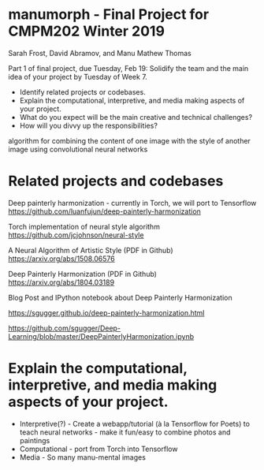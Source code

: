 # manumorph - Final Project for CMPM202 Winter 2019 
Sarah Frost, David Abramov, and Manu Mathew Thomas 

Part 1 of final project, due Tuesday, Feb 19: 
Solidify the team and the main idea of your project by Tuesday of Week 7. 
- Identify related projects or codebases. 
- Explain the computational, interpretive, and media making aspects of your project. 
- What do you expect will be the main creative and technical challenges? 
- How will you divvy up the responsibilities? 



algorithm for combining the content of one image with the style of another image using convolutional neural networks

# Related projects and codebases 
Deep painterly harmonization - currently in Torch, we will port to Tensorflow
https://github.com/luanfujun/deep-painterly-harmonization


Torch implementation of neural style algorithm
https://github.com/jcjohnson/neural-style


A Neural Algorithm of Artistic Style (PDF in Github)
https://arxiv.org/abs/1508.06576 

Deep Painterly Harmonization (PDF in Github)
https://arxiv.org/abs/1804.03189

Blog Post and IPython notebook about Deep Painterly Harmonization 

https://sgugger.github.io/deep-painterly-harmonization.html

https://github.com/sgugger/Deep-Learning/blob/master/DeepPainterlyHarmonization.ipynb

# Explain the computational, interpretive, and media making aspects of your project. 

- Interpretive(?) - Create a webapp/tutorial (à la Tensorflow for Poets) to teach neural networks - make it fun/easy to combine photos and paintings
- Computational - port from Torch into Tensorflow 
- Media - So many manu-mental images 




